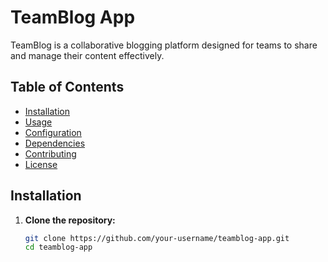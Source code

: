 # TeamBlog App

TeamBlog is a collaborative blogging platform designed for teams to share and manage their content effectively.

## Table of Contents

- [Installation](#installation)
- [Usage](#usage)
- [Configuration](#configuration)
- [Dependencies](#dependencies)
- [Contributing](#contributing)
- [License](#license)

## Installation

1. **Clone the repository:**

    ```bash
    git clone https://github.com/your-username/teamblog-app.git
    cd teamblog-app